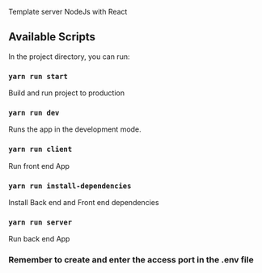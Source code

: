Template server NodeJs with React

## Available Scripts

In the project directory, you can run:

### `yarn run start`

Build and run project to production<br />

### `yarn run dev`

Runs the app in the development mode.<br />

### `yarn run client`

Run front end App<br />

### `yarn run install-dependencies`

Install Back end and Front end dependencies<br />

### `yarn run server`

Run back end App<br />

### Remember to create and enter the access port in the .env file

